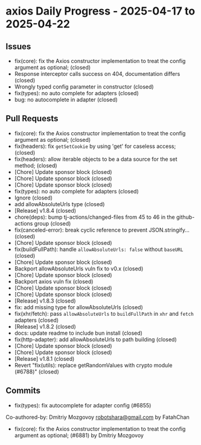 # axios Daily Progress - 2025-04-17 to 2025-04-22

## Issues
- fix(core): fix the Axios constructor implementation to treat the config argument as optional; (closed)
- Response interceptor calls success on 404, documentation differs (closed)
- Wrongly typed config parameter in constructor (closed)
- fix(types): no auto complete for adapters (closed)
- bug: no autocomplete in adapter (closed)

## Pull Requests
- fix(core): fix the Axios constructor implementation to treat the config argument as optional; (closed)
- fix(headers): fix `getSetCookie` by using 'get' for caseless access; (closed)
- fix(headers): allow iterable objects to be a data source for the set method; (closed)
- [Chore] Update sponsor block (closed)
- [Chore] Update sponsor block (closed)
- [Chore] Update sponsor block (closed)
- fix(types): no auto complete for adapters (closed)
- Ignore (closed)
- add allowAbsoluteUrls type (closed)
- [Release] v1.8.4 (closed)
- chore(deps): bump tj-actions/changed-files from 45 to 46 in the github-actions group (closed)
- fix(canceled-error): break cyclic reference to prevent JSON.stringify… (closed)
- [Chore] Update sponsor block (closed)
- fix(buildFullPath): handle `allowAbsoluteUrls: false` without `baseURL` (closed)
- [Chore] Update sponsor block (closed)
- Backport allowAbsoluteUrls vuln fix to v0.x (closed)
- [Chore] Update sponsor block (closed)
- Backport axios vuln fix (closed)
- [Chore] Update sponsor block (closed)
- [Chore] Update sponsor block (closed)
- [Release] v1.8.3 (closed)
- fix: add missing type for allowAbsoluteUrls (closed)
- fix(xhr/fetch): pass `allowAbsoluteUrls` to `buildFullPath` in `xhr` and `fetch` adapters (closed)
- [Release] v1.8.2 (closed)
- docs: update readme to include bun install (closed)
- fix(http-adapter): add allowAbsoluteUrls to path building (closed)
- [Chore] Update sponsor block (closed)
- [Chore] Update sponsor block (closed)
- [Release] v1.8.1 (closed)
- Revert "fix(utils): replace getRandomValues with crypto module (#6788)" (closed)

## Commits
- fix(types): fix autocomplete for adapter config (#6855)

Co-authored-by: Dmitriy Mozgovoy <robotshara@gmail.com> by FatahChan
- fix(core): fix the Axios constructor implementation to treat the config argument as optional; (#6881) by Dmitriy Mozgovoy
